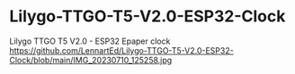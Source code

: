 # Lilygo-TTGO-T5-V2.0-ESP32-Clock
Lilygo TTGO T5 V2.0 - ESP32 Epaper clock
https://github.com/LennartEd/Lilygo-TTGO-T5-V2.0-ESP32-Clock/blob/main/IMG_20230710_125258.jpg
